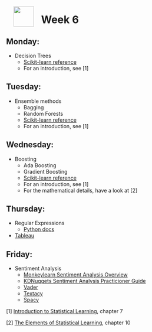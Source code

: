 <img src="http://imgur.com/1ZcRyrc.png" style="float: left; margin: 20px; height: 55px">

# Week 6

## Monday:

- Decision Trees
    - [Scikit-learn reference](https://scikit-learn.org/stable/modules/tree.html#tree)
    - For an introduction, see [1]


## Tuesday:

- Ensemble methods
    - Bagging
    - Random Forests
    - [Scikit-learn reference](https://scikit-learn.org/stable/modules/ensemble.html)
    - For an introduction, see [1]

## Wednesday:

- Boosting
    - Ada Boosting
    - Gradient Boosting
    - [Scikit-learn reference](https://scikit-learn.org/stable/modules/ensemble.html)
    - For an introduction, see [1]
    - For the mathematical details, have a look at [2]


## Thursday:

- Regular Expressions
    - [Python docs](https://docs.python.org/3/howto/regex.html)
- [Tableau](https://www.tableau.com/learn)

## Friday:

- Sentiment Analysis
  - [Monkeylearn Sentiment Analysis Overview](https://monkeylearn.com/sentiment-analysis/)
  - [KDNuggets Sentiment Analysis Practicioner Guide](https://www.kdnuggets.com/2018/08/emotion-sentiment-analysis-practitioners-guide-nlp-5.html)
  - [Vader](https://github.com/cjhutto/vaderSentiment)
  - [Textacy](https://github.com/chartbeat-labs/textacy)
  - [Spacy](https://spacy.io)


[1] [Introduction to Statistical Learning](https://www-bcf.usc.edu/~gareth/ISL/), chapter 7

[2] [The Elements of Statistical Learning](https://web.stanford.edu/~hastie/ElemStatLearn/), chapter 10
